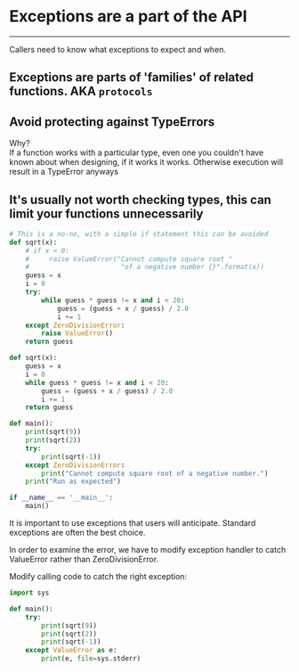 # Exceptions are a part of the API

---

Callers need to know what exceptions to expect and when.

## Exceptions are parts of 'families' of related functions. AKA `protocols`

## Avoid protecting against TypeErrors

Why?  
If a function works with a particular type, even one you couldn't have known about when designing, if it works it works. Otherwise execution will result in a TypeError anyways

## It's usually not worth checking types, this can limit your functions unnecessarily

```python
# This is a no-no, with a simple if statement this can be avoided
def sqrt(x):
    # if x < 0:
    #     raise ValueError("Cannot compute square root "
    #                       "of a negative number {}".format(x))
    guess = x
    i = 0
    try:
        while guess * guess != x and i < 20:
            guess = (guess + x / guess) / 2.0
            i += 1
    except ZeroDivisionError:
        raise ValueError()
    return guess
```

```python
def sqrt(x):
    guess = x
    i = 0
    while guess * guess != x and i < 20:
        guess = (guess + x / guess) / 2.0
        i += 1
    return guess

def main():
    print(sqrt(9))
    print(sqrt(2))
    try:
        print(sqrt(-1))
    except ZeroDivisionError:
        print("Cannot compute square root of a negative number.")
    print("Run as expected")

if __name__ == '__main__':
    main()
```

It is important to use exceptions that users will anticipate. Standard exceptions are often the best choice.

In order to examine the error, we have to modify exception handler to catch ValueError rather than ZeroDivisionError.

Modify calling code to catch the right exception:

```python
import sys

def main():
    try:
        print(sqrt(9))
        print(sqrt(2))
        print(sqrt(-1))
    except ValueError as e:
        print(e, file=sys.stderr)
```
